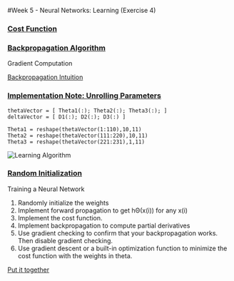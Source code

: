 #Week 5 - Neural Networks: Learning (Exercise 4)

### [Cost Function](https://www.coursera.org/learn/machine-learning/supplement/afqGa/cost-function)



### [Backpropagation Algorithm](https://www.coursera.org/learn/machine-learning/supplement/pjdBA/backpropagation-algorithm)


Gradient Computation

[Backpropagation Intuition](https://www.coursera.org/learn/machine-learning/supplement/v5Bu8/backpropagation-intuition)

### [Implementation Note: Unrolling Parameters](https://www.coursera.org/learn/machine-learning/supplement/v88ik/implementation-note-unrolling-parameters)


```
thetaVector = [ Theta1(:); Theta2(:); Theta3(:); ]
deltaVector = [ D1(:); D2(:); D3(:) ]
```

```
Theta1 = reshape(thetaVector(1:110),10,11)
Theta2 = reshape(thetaVector(111:220),10,11)
Theta3 = reshape(thetaVector(221:231),1,11)

```
![Learning Algorithm](https://d3c33hcgiwev3.cloudfront.net/imageAssetProxy.v1/kdK7ubT2EeajLxLfjQiSjg_d35545b8d6b6940e8577b5a8d75c8657_Screenshot-2016-11-27-15.09.24.png?expiry=1539302400000&hmac=JlwryeSFj7Z1x1H1YWeRxjjfaq_Zz4ZXxpsMmVsDSm8)

### [Random Initialization](https://www.coursera.org/learn/machine-learning/supplement/KMzY7/random-initialization)

Training a Neural Network

1. Randomly initialize the weights
2. Implement forward propagation to get hΘ(x(i)) for any x(i) 
3. Implement the cost function.
4. Implement backpropagation to compute partial derivatives
5. Use gradient checking to confirm that your backpropagation works. Then disable gradient checking.
6. Use gradient descent or a built-in optimization function to minimize the cost function with the weights in theta.

[Put it together](https://www.coursera.org/learn/machine-learning/supplement/Uskwd/putting-it-together)







